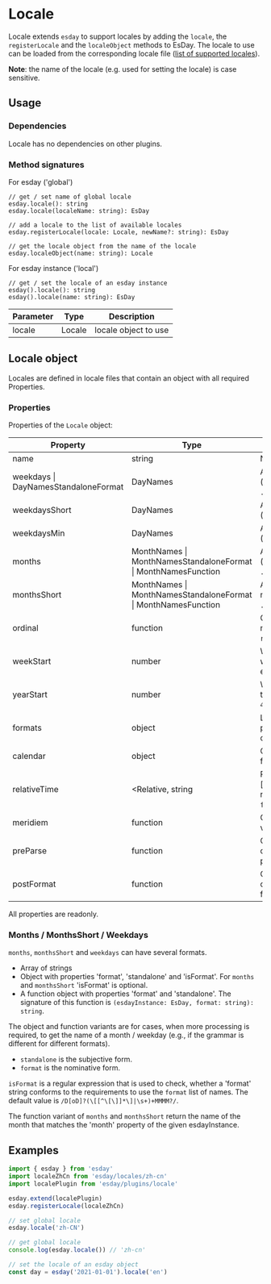 # Locale

Locale extends `esday` to support locales by adding the `locale`, the `registerLocale` and  the `localeObject` methods to EsDay.
The locale to use can be loaded from the corresponding locale file ([list of supported locales](../locales/locales.md)).

**Note**: the name of the locale (e.g. used for setting the locale) is case sensitive.

## Usage

### Dependencies
Locale has no dependencies on other plugins.

### Method signatures
For esday ('global')
```
// get / set name of global locale
esday.locale(): string
esday.locale(localeName: string): EsDay

// add a locale to the list of available locales
esday.registerLocale(locale: Locale, newName?: string): EsDay

// get the locale object from the name of the locale
esday.localeObject(name: string): Locale
```

For esday instance ('local')
```
// get / set the locale of an esday instance
esday().locale(): string
esday().locale(name: string): EsDay
```

| Parameter | Type   | Description          |
| --------- | ------ | ---------------------|
| locale    | Locale | locale object to use |

## Locale object
Locales are defined in locale files that contain an object with all required Properties.

### Properties

Properties of the `Locale` object:

| Property      | Type     | Description                                                                                                                |
| ------------- | -------- | ---------------------------------------------------------------------------------------------------------------------------|
| name          | string   | Name of the locale (e.g. `en-US`)                                                                                          |
| weekdays \| DayNamesStandaloneFormat | DayNames | Array of the full day names (e.g. `['Sunday', 'Monday', ... ]`)                                                            |
| weekdaysShort | DayNames | Array of the short day names (e.g. `['Sun', 'Mon', ... ]`)                                                                 |
| weekdaysMin   | DayNames | Array of the short day names (e.g. `['Su', 'Mo', ... ]`)                                                                   |
| months        | MonthNames \| MonthNamesStandaloneFormat \| MonthNamesFunction | Array of the full month names (e.g. `['January', 'February', ... ]`) |
| monthsShort   | MonthNames \| MonthNamesStandaloneFormat \| MonthNamesFunction | Array of the short month names (e.g. `['Jan', 'Feb', ... ]`)         |
| ordinal       | function | Get the ordinal form of a number (e.g. `ordinal(1) // returns '1st'`)                                                      |
| weekStart     | number   | Which is the 1st day of the week - 0=Sunday, 1=Monday etc. (e.g. `1` for Monday)                                           |
| yearStart     | number   | Which date **must** be part of the 1st week of the year (e.g. `4` for Jan 4th)                                             |
| formats       | object   | Localized format tokens for parsing and formatting (e.g. `LT` or `LL`)                                                     |
| calendar      | object   | Object containing the required format definitions                                                                          |
| relativeTime  | <Relative, string | RelativeTimeElementFunction>[] \| Replacement strings for relative time values (e.g. `future: 'in %s'`)           |
| meridiem      | function | Get meridiem string for a time value (e.g. `pm`)                                                                           |
| preParse      | function | Optional function that gets called before the input gets parsed                                                            |
| postFormat    | function | Optional function that gets called after the date got formatted                                                            |

All properties are readonly.

### Months / MonthsShort / Weekdays

`months`, `monthsShort` and `weekdays` can have several formats.
+ Array of strings
+ Object with properties 'format', 'standalone' and 'isFormat'. For `months` and `monthsShort` 'isFormat' is optional.
+ A function object with properties 'format' and 'standalone'. The signature of this function is `(esdayInstance: EsDay, format: string): string`.

The object and function variants are for cases, when more processing is required, to get the name of a month / weekday  (e.g., if the grammar is different for different formats).
+ `standalone` is the subjective form.
+ `format` is the nominative form.

`isFormat` is a regular expression that is used to check, whether a 'format' string conforms to the requirements to use the `format` list of names. The default value is `/D[oD]?(\[[^\[\]]*\]|\s+)+MMMM?/`.

The function variant of `months` and `monthsShort` return the name of the month that matches the 'month' property of the given esdayInstance.

## Examples

```typescript
import { esday } from 'esday'
import localeZhCn from 'esday/locales/zh-cn'
import localePlugin from 'esday/plugins/locale'

esday.extend(localePlugin)
esday.registerLocale(localeZhCn)

// set global locale
esday.locale('zh-CN')

// get global locale
console.log(esday.locale()) // 'zh-cn'

// set the locale of an esday object
const day = esday('2021-01-01').locale('en')
```
